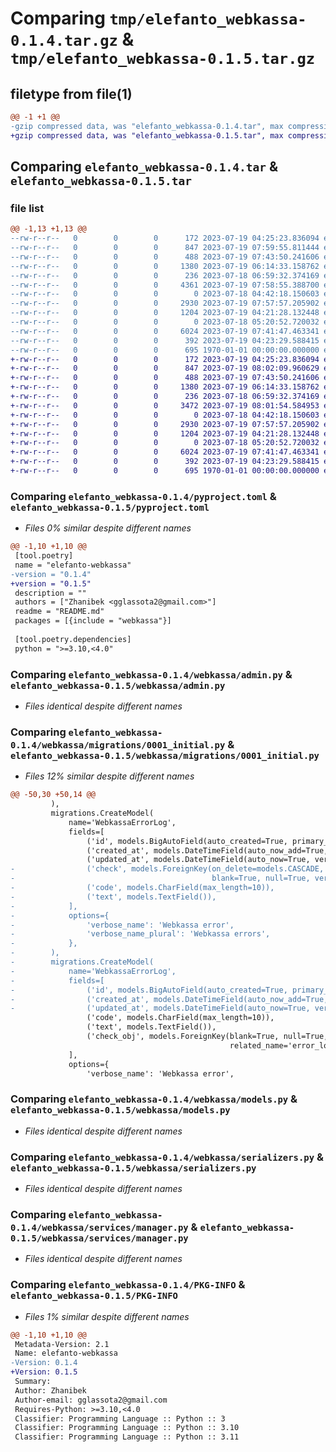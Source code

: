 # Comparing `tmp/elefanto_webkassa-0.1.4.tar.gz` & `tmp/elefanto_webkassa-0.1.5.tar.gz`

## filetype from file(1)

```diff
@@ -1 +1 @@
-gzip compressed data, was "elefanto_webkassa-0.1.4.tar", max compression
+gzip compressed data, was "elefanto_webkassa-0.1.5.tar", max compression
```

## Comparing `elefanto_webkassa-0.1.4.tar` & `elefanto_webkassa-0.1.5.tar`

### file list

```diff
@@ -1,13 +1,13 @@
--rw-r--r--   0        0        0      172 2023-07-19 04:25:23.836094 elefanto_webkassa-0.1.4/README.md
--rw-r--r--   0        0        0      847 2023-07-19 07:59:55.811444 elefanto_webkassa-0.1.4/pyproject.toml
--rw-r--r--   0        0        0      488 2023-07-19 07:43:50.241606 elefanto_webkassa-0.1.4/webkassa/__init__.py
--rw-r--r--   0        0        0     1380 2023-07-19 06:14:33.158762 elefanto_webkassa-0.1.4/webkassa/admin.py
--rw-r--r--   0        0        0      236 2023-07-18 06:59:32.374169 elefanto_webkassa-0.1.4/webkassa/apps.py
--rw-r--r--   0        0        0     4361 2023-07-19 07:58:55.388700 elefanto_webkassa-0.1.4/webkassa/migrations/0001_initial.py
--rw-r--r--   0        0        0        0 2023-07-18 04:42:18.150603 elefanto_webkassa-0.1.4/webkassa/migrations/__init__.py
--rw-r--r--   0        0        0     2930 2023-07-19 07:57:57.205902 elefanto_webkassa-0.1.4/webkassa/models.py
--rw-r--r--   0        0        0     1204 2023-07-19 04:21:28.132448 elefanto_webkassa-0.1.4/webkassa/serializers.py
--rw-r--r--   0        0        0        0 2023-07-18 05:20:52.720032 elefanto_webkassa-0.1.4/webkassa/services/__init__.py
--rw-r--r--   0        0        0     6024 2023-07-19 07:41:47.463341 elefanto_webkassa-0.1.4/webkassa/services/manager.py
--rw-r--r--   0        0        0      392 2023-07-19 04:23:29.588415 elefanto_webkassa-0.1.4/webkassa/services/password_encryption.py
--rw-r--r--   0        0        0      695 1970-01-01 00:00:00.000000 elefanto_webkassa-0.1.4/PKG-INFO
+-rw-r--r--   0        0        0      172 2023-07-19 04:25:23.836094 elefanto_webkassa-0.1.5/README.md
+-rw-r--r--   0        0        0      847 2023-07-19 08:02:09.960629 elefanto_webkassa-0.1.5/pyproject.toml
+-rw-r--r--   0        0        0      488 2023-07-19 07:43:50.241606 elefanto_webkassa-0.1.5/webkassa/__init__.py
+-rw-r--r--   0        0        0     1380 2023-07-19 06:14:33.158762 elefanto_webkassa-0.1.5/webkassa/admin.py
+-rw-r--r--   0        0        0      236 2023-07-18 06:59:32.374169 elefanto_webkassa-0.1.5/webkassa/apps.py
+-rw-r--r--   0        0        0     3472 2023-07-19 08:01:54.584953 elefanto_webkassa-0.1.5/webkassa/migrations/0001_initial.py
+-rw-r--r--   0        0        0        0 2023-07-18 04:42:18.150603 elefanto_webkassa-0.1.5/webkassa/migrations/__init__.py
+-rw-r--r--   0        0        0     2930 2023-07-19 07:57:57.205902 elefanto_webkassa-0.1.5/webkassa/models.py
+-rw-r--r--   0        0        0     1204 2023-07-19 04:21:28.132448 elefanto_webkassa-0.1.5/webkassa/serializers.py
+-rw-r--r--   0        0        0        0 2023-07-18 05:20:52.720032 elefanto_webkassa-0.1.5/webkassa/services/__init__.py
+-rw-r--r--   0        0        0     6024 2023-07-19 07:41:47.463341 elefanto_webkassa-0.1.5/webkassa/services/manager.py
+-rw-r--r--   0        0        0      392 2023-07-19 04:23:29.588415 elefanto_webkassa-0.1.5/webkassa/services/password_encryption.py
+-rw-r--r--   0        0        0      695 1970-01-01 00:00:00.000000 elefanto_webkassa-0.1.5/PKG-INFO
```

### Comparing `elefanto_webkassa-0.1.4/pyproject.toml` & `elefanto_webkassa-0.1.5/pyproject.toml`

 * *Files 0% similar despite different names*

```diff
@@ -1,10 +1,10 @@
 [tool.poetry]
 name = "elefanto-webkassa"
-version = "0.1.4"
+version = "0.1.5"
 description = ""
 authors = ["Zhanibek <gglassota2@gmail.com>"]
 readme = "README.md"
 packages = [{include = "webkassa"}]
 
 [tool.poetry.dependencies]
 python = ">=3.10,<4.0"
```

### Comparing `elefanto_webkassa-0.1.4/webkassa/admin.py` & `elefanto_webkassa-0.1.5/webkassa/admin.py`

 * *Files identical despite different names*

### Comparing `elefanto_webkassa-0.1.4/webkassa/migrations/0001_initial.py` & `elefanto_webkassa-0.1.5/webkassa/migrations/0001_initial.py`

 * *Files 12% similar despite different names*

```diff
@@ -50,30 +50,14 @@
         ),
         migrations.CreateModel(
             name='WebkassaErrorLog',
             fields=[
                 ('id', models.BigAutoField(auto_created=True, primary_key=True, serialize=False, verbose_name='ID')),
                 ('created_at', models.DateTimeField(auto_now_add=True, verbose_name='Created at')),
                 ('updated_at', models.DateTimeField(auto_now=True, verbose_name='Updated at')),
-                ('check', models.ForeignKey(on_delete=models.CASCADE, related_name='error_logs',
-                                            blank=True, null=True, verbose_name='Check', to='webkassa.Check')),
-                ('code', models.CharField(max_length=10)),
-                ('text', models.TextField()),
-            ],
-            options={
-                'verbose_name': 'Webkassa error',
-                'verbose_name_plural': 'Webkassa errors',
-            },
-        ),
-        migrations.CreateModel(
-            name='WebkassaErrorLog',
-            fields=[
-                ('id', models.BigAutoField(auto_created=True, primary_key=True, serialize=False, verbose_name='ID')),
-                ('created_at', models.DateTimeField(auto_now_add=True, verbose_name='Created at')),
-                ('updated_at', models.DateTimeField(auto_now=True, verbose_name='Updated at')),
                 ('code', models.CharField(max_length=10)),
                 ('text', models.TextField()),
                 ('check_obj', models.ForeignKey(blank=True, null=True, on_delete=models.deletion.CASCADE,
                                                 related_name='error_logs', to='webkassa.check', verbose_name='Check')),
             ],
             options={
                 'verbose_name': 'Webkassa error',
```

### Comparing `elefanto_webkassa-0.1.4/webkassa/models.py` & `elefanto_webkassa-0.1.5/webkassa/models.py`

 * *Files identical despite different names*

### Comparing `elefanto_webkassa-0.1.4/webkassa/serializers.py` & `elefanto_webkassa-0.1.5/webkassa/serializers.py`

 * *Files identical despite different names*

### Comparing `elefanto_webkassa-0.1.4/webkassa/services/manager.py` & `elefanto_webkassa-0.1.5/webkassa/services/manager.py`

 * *Files identical despite different names*

### Comparing `elefanto_webkassa-0.1.4/PKG-INFO` & `elefanto_webkassa-0.1.5/PKG-INFO`

 * *Files 1% similar despite different names*

```diff
@@ -1,10 +1,10 @@
 Metadata-Version: 2.1
 Name: elefanto-webkassa
-Version: 0.1.4
+Version: 0.1.5
 Summary: 
 Author: Zhanibek
 Author-email: gglassota2@gmail.com
 Requires-Python: >=3.10,<4.0
 Classifier: Programming Language :: Python :: 3
 Classifier: Programming Language :: Python :: 3.10
 Classifier: Programming Language :: Python :: 3.11
```

